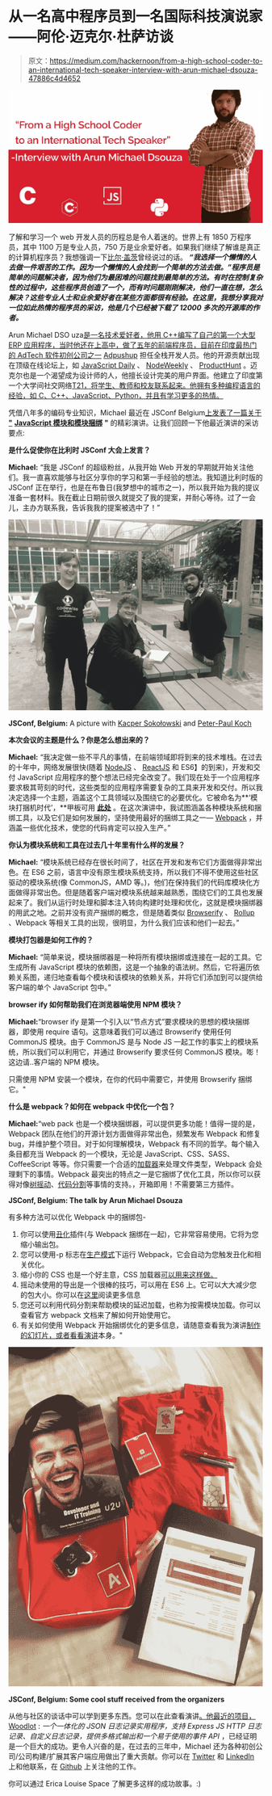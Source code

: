 # 从一名高中程序员到一名国际科技演说家——阿伦·迈克尔·杜萨访谈

> 原文：<https://medium.com/hackernoon/from-a-high-school-coder-to-an-international-tech-speaker-interview-with-arun-michael-dsouza-47886c4d4652>

![](img/645deb5e25f5f1b8ae2b3cb393de23e7.png)

了解和学习一个 web 开发人员的历程总是令人着迷的。世界上有 1850 万程序员，其中 1100 万是专业人员，750 万是业余爱好者。如果我们继续了解谁是真正的计算机程序员？我想强调一下[比尔·盖茨](https://www.gatesnotes.com/)曾经说过的话。 ***“我选择一个懒惰的人去做一件艰苦的工作。因为一个懒惰的人会找到一个简单的方法去做。”程序员是简单的问题解决者，因为他们为最困难的问题找到最简单的方法。有时在控制复杂性的过程中，这些程序员创造了一个，而有时问题刚刚解决，他们一直在想，怎么解决？这些专业人士和业余爱好者在某些方面都很有经验。在这里，我想分享我对一位如此热情的程序员的采访，他是几个已经被下载了 12000 多次的开源库的作者。***

Arun Michael DSO uza[是一名技术爱好者，他用 C++编写了自己的第一个大型 ERP 应用程序，当时他还在上高中，做了五年的前端程序员，目前在印度最热门的 AdTech 软件初创公司之一](http://arunmichaeldsouza.com/) [Adpushup](https://www.adpushup.com/) 担任全栈开发人员。他的开源贡献出现在顶级在线论坛上，如 [JavaScript Daily](https://twitter.com/JavaScriptDaily/status/865334496920563714) 、 [NodeWeekly](https://nodeweekly.com/issues/188) 、 [ProductHunt](https://www.producthunt.com/posts/css-mint) 。迈克尔也是一个渴望成为设计师的人，他擅长设计完美的用户界面。他建立了印度第一个大学间社交网络[T21，将学生、教师和校友联系起来。他拥有多种编程语言的经验，如 C、C++、JavaScript、Python，并且有学习更多的热情。](https://hackernoon.com/tagged/network)

凭借八年多的编码专业知识，Michael 最近在 JSConf Belgium[上发表了一篇关于 **"**](https://jsconf.be/en/2017) [**JavaScript 模块和模块捆绑**](http://bit.ly/The-era-of-module-bundlers-speakerdeck) **"** 的精彩演讲。让我们回顾一下他最近演讲的采访要点:

**是什么促使你在比利时 JSConf 大会上发言？**

**Michael:** “我是 JSConf 的超级粉丝，从我开始 Web 开发的早期就开始关注他们。我一直喜欢能够与社区分享你的学习和第一手经验的想法。我知道比利时版的 JSConf 正在举行，也是在布鲁日(我梦想中的城市之一)，所以我开始为我的提议准备一套材料。我在截止日期前很久就提交了我的提案，并耐心等待。过了一会儿，主办方联系我，告诉我我的提案被选中了！”

![](img/50782e9787ae16c9a5f1fba01d3623dc.png)

**JSConf, Belgium:** A picture with [Kacper Sokołowski](https://twitter.com/kaapa_s) and [Peter-Paul Koch](https://twitter.com/ppk)

**本次会议的主题是什么？你是怎么想出来的？**

**Michael:** “我决定做一些不平凡的事情，在前端领域即将到来的技术堆栈。在过去的十年中，网络发展很快(随着 [NodeJS](https://nodejs.org/en/) 、 [ReactJS](https://facebook.github.io/react/) 和 ES6】的到来)，开发和交付 JavaScript 应用程序的整个想法已经完全改变了。我们现在处于一个应用程序要求极其苛刻的时代，这些类型的应用程序需要复杂的工具来开发和交付。所以我决定选择一个主题，涵盖这个工具领域以及围绕它的必要优化。它被命名为**‘模块打捆机时代’，**甲板可用 [**此处**](http://bit.ly/The-era-of-module-bundlers-speakerdeck) 。在这次演讲中，我试图涵盖各种模块系统和捆绑工具，以及它们是如何发展的，坚持使用最好的捆绑工具之一— [Webpack](https://webpack.js.org/) ，并涵盖一些优化技术，使您的代码肯定可以投入生产。”

**你认为模块系统和工具在过去几十年里有什么样的发展？**

**Michael:** “模块系统已经存在很长时间了，社区在开发和发布它们方面做得非常出色。在 ES6 之前，语言中没有原生模块系统支持，所以我们不得不使用这些社区驱动的模块系统(像 CommonJS，AMD 等。)，他们在保持我们的代码库模块化方面做得非常出色。但是随着客户端对模块系统越来越熟悉，围绕它们的工具也发展起来了。我们从运行时处理和脚本注入转向构建时处理和优化，这就是模块捆绑器的用武之地。之前并没有资产捆绑的概念，但是随着类似 [Browserify](http://browserify.org/) 、 [Rollup](https://github.com/rollup/rollup) 、Webpack 等相关工具的出现，很明显，为什么我们应该和他们一起去。”

**模块打包器是如何工作的？**

**Michael:** “简单来说，模块捆绑器是一种将所有模块捆绑或连接在一起的工具。它生成所有 JavaScript 模块的依赖图，这是一个抽象的语法树。然后，它将遍历依赖关系图，递归地查看每个模块和该模块的依赖关系，并将它们添加到可以提供给客户端的单个 JavaScript 包中。”

**browser ify 如何帮助我们在浏览器端使用 NPM 模块？**

**Michael:**“browser ify 是第一个引入以“节点方式”要求模块的思想的模块捆绑器，即使用 require 语句。这意味着我们可以通过 Browserify 使用任何 CommonJS 模块。由于 CommonJS 是与 Node JS 一起工作的事实上的模块系统，所以我们可以利用它，并通过 Browserify 要求任何 CommonJS 模块。嘭！这边请..客户端的 NPM 模块。

只需使用 NPM 安装一个模块，在你的代码中需要它，并使用 Browserify 捆绑它。"

**什么是 webpack？如何在 webpack 中优化一个包？**

**Michael:**“web pack 也是一个模块捆绑器，可以提供更多功能！值得一提的是，Webpack 团队在他们的开源计划方面做得非常出色，频繁发布 Webpack 和修复 bug，并维护整个项目。对于如何理解模块，Webpack 有不同的哲学。每个输入条目都充当 Webpack 的一个模块，无论是 JavaScript、CSS、SASS、CoffeeScript 等等。你只需要一个合适的[加载器](https://webpack.js.org/loaders/)来处理文件类型，Webpack 会处理剩下的事情。Webpack 最突出的特点之一是它捆绑了优化工具，所以你可以获得对像[树摇动](https://webpack.js.org/guides/tree-shaking/)、[代码分割](https://webpack.js.org/guides/code-splitting/)等事情的支持。，开箱即用！不需要第三方插件。

**JSConf, Belgium: The talk by Arun Michael Dsouza**

有多种方法可以优化 Webpack 中的捆绑包-

1.  你可以使用[丑化](https://webpack.js.org/guides/production/#minification)插件(与 Webpack 捆绑在一起)，它非常容易使用。它将为您缩小输出包。
2.  您可以使用-p 标志在[生产模式](https://webpack.js.org/guides/production/)下运行 Webpack，它会自动为您触发丑化和相关优化。
3.  缩小你的 CSS 也是一个好主意，CSS 加载器[可以用来这样做。](https://github.com/webpack-contrib/css-loader)
4.  摇动未使用的导出是一个很棒的技巧，可以用在 ES6 上。它可以大大减少您的包大小。你可以在[这里](https://webpack.js.org/guides/tree-shaking/)阅读更多信息
5.  您还可以利用代码分割来帮助模块的延迟加载，也称为按需模块加载。你可以查看官方 webpack 文档来了解如何开始使用它。
6.  有关如何使用 Webpack 开始捆绑优化的更多信息，请随意查看我为演讲[制作的幻灯片，或者看看](https://speakerdeck.com/arunmichaeldsouza/the-era-of-module-bundlers)[演讲](http://bit.ly/2sKN8Fl)本身。"

![](img/58c7125488a31c5c4859118f3525ed69.png)

**JSConf, Belgium: Some cool stuff received from the organizers**

从他与社区的谈话中可以学到更多东西。您可以在此查看演讲[。他最近的项目，](http://bit.ly/2sKN8Fl) [Woodlot](http://adpushup.github.io/woodlot/) : *一个一体化的 JSON 日志记录实用程序，支持 Express JS HTTP 日志记录、自定义日志记录，提供多格式输出和一个易于使用的事件 API* ，已经证明是一个巨大的成功。更令人兴奋的是，在过去的三年中，Michael 还为各种初创公司/公司构建/扩展其客户端应用做出了重大贡献。你可以在 [Twitter](https://twitter.com/amdsouza92) 和 [LinkedIn](https://in.linkedin.com/in/arunmichaeldsouza) 上和他联系，在 [Github](https://github.com/ArunMichaelDsouza) 上关注他的工作。

你可以通过 Erica Louise Space 了解更多这样的成功故事。:)